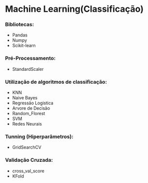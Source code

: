 # Machine Learning(Classificação)

### Bibliotecas:
  - Pandas
  - Numpy
  - Scikit-learn


### Pré-Processamento:
  - StandardScaler


### Utilização de algoritmos de classificação:
  - KNN
  - Naive Bayes
  - Regressão Logistica
  - Arvore de Decisão
  - Random_Florest
  - SVM
  - Redes Neurais


### Tunning (Hiperparâmetros):
  - GridSearchCV


### Validação Cruzada:
  - cross_val_score
  - KFold
